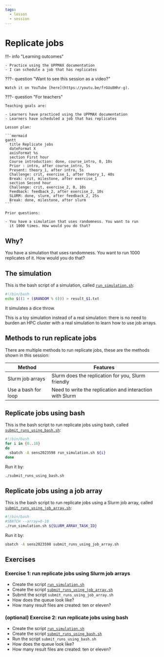 ```yaml
---
tags:
  - lesson
  - session
---
```


# Replicate jobs

!!!- info "Learning outcomes"

    - Practice using the UPPMAX documentation
    - I can schedule a job that has replicates

???- question "Want to see this session as a video?"

    Watch it on YouTube [here](https://youtu.be/frGUu8Hhr-g).

???- question "For teachers"

    Teaching goals are:

    - Learners have practiced using the UPPMAX documentation
    - Learners have scheduled a job that has replicates

    Lesson plan:

    ```mermaid
    gantt
      title Replicate jobs
      dateFormat X
      axisFormat %s
      section First hour
      Course introduction: done, course_intro, 0, 10s
      Prior : intro, after course_intro, 5s
      Present: theory_1, after intro, 5s
      Challenge: crit, exercise_1, after theory_1, 40s
      Break: crit, milestone, after exercise_1
      section Second hour
      Challenge: crit, exercise_2, 0, 10s
      Feedback: feedback_2, after exercise_2, 10s
      SLURM: done, slurm, after feedback_2, 25s
      Break: done, milestone, after slurm
    ```

    Prior questions:

    - You have a simulation that uses randomness. You want to run
      it 1000 times. How would you do that?


## Why?

You have a simulation that uses randomness.
You want to run 1000 replicates of it. How would you do that?

## The simulation

This is the bash script of a simulation,
called [`run_simulation.sh`](scripts/run_simulation.sh):

```bash
#!/bin/bash
echo $((1 + ($RANDOM % 6))) > result_$1.txt
```

It simulates a dice throw.

This is a toy simulation instead of a real simulation:
there is no need to burden an HPC cluster with a real simulation
to learn how to use job arrays.

## Methods to run replicate jobs

There are multiple methods to run replicate jobs,
these are the methods shown in this session:

Method             |Features
-------------------|--------------------------------------------------------
Slurm job arrays   |Slurm does the replication for you, Slurm friendly
Use a bash for loop|Need to write the replication and interaction with Slurm

## Replicate jobs using bash

This is the bash script to run replicate jobs using bash,
called [`submit_runs_using_bash.sh`](scripts/submit_runs_using_bash.sh):

```bash
#!/bin/bash
for i in {0..10}
do
  sbatch -A sens2023598 run_simulation.sh ${i}
done
```

Run it by:

```bash
./submit_runs_using_bash.sh
```

## Replicate jobs using a job array

This is the bash script to run replicate jobs using a Slurm job array,
called [`submit_runs_using_job_array.sh`](scripts/submit_runs_using_job_array.sh):

```bash
#!/bin/bash
#SBATCH --array=0-10
./run_simulation.sh ${SLURM_ARRAY_TASK_ID}
```

Run it by:

```bash
sbatch -A sens2023598 submit_runs_using_job_array.sh
```

## Exercises

### Exercise 1: run replicate jobs using Slurm job arrays

- Create the script [`run_simulation.sh`](scripts/run_simulation.sh)
- Create the script [`submit_runs_using_job_array.sh`](scripts/submit_runs_using_job_array.sh)
- Submit the script `submit_runs_using_job_array.sh`
- How does the queue look like?
- How many result files are created: ten or eleven?

### (optional) Exercise 2: run replicate jobs using bash

- Create the script [`run_simulation.sh`](scripts/run_simulation.sh)
- Create the script [`submit_runs_using_bash.sh`](scripts/submit_runs_using_bash.sh)
- Run the script `submit_runs_using_bash.sh`
- How does the queue look like?
- How many result files are created: ten or eleven?
